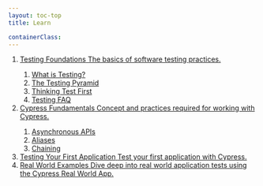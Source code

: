 ```yaml
---
layout: toc-top
title: Learn

containerClass:
---
```


<!-- This example requires Tailwind CSS v2.0+ -->
<nav aria-label="Progress">
  <ol class="overflow-hidden">
    <li class="relative pb-10">
      <div class="-ml-px absolute mt-0.5 top-4 left-4 w-0.5 h-full bg-indigo-600" aria-hidden="true"></div>
      <!-- Complete Step -->
      <a href="#" class="relative flex items-start group" style="border-bottom: 0;">
        <span class="h-9 flex items-center">
          <span class="relative z-10 w-8 h-8 flex items-center justify-center bg-indigo-600 rounded-full group-hover:bg-indigo-800">
            <!-- Heroicon name: solid/check -->
          </span>
        </span>
        <span class="ml-4 min-w-0 flex flex-col">
          <span class="text-xs font-semibold tracking-wide uppercase">Testing Foundations</span>
          <span class="text-sm text-gray-500">The basics of software testing practices.</span>
        </span>
      </a>
      <nav aria-label="TestingFoundations" class="pt-10 pl-5">
        <ol class="overflow-hidden">
          <li class="relative pb-10">
            <div class="-ml-px absolute mt-0.5 top-4 left-4 w-0.5 h-full bg-gray-300" aria-hidden="true"></div>
            <!-- Complete Step -->
            <a href="#" class="relative flex items-start group" style="border-bottom: 0;">
              <span class="h-9 flex items-center">
                <span class="relative z-10 w-8 h-8 flex items-center justify-center bg-indigo-600 rounded-full group-hover:bg-indigo-800">
                  <!-- Heroicon name: solid/check -->
                </span>
              </span>
              <span class="ml-4 min-w-0 flex flex-col">
                <span class="text-xs font-semibold tracking-wide uppercase">What is Testing?</span>
              </span>
            </a>
          </li>
          <li class="relative pb-10">
            <div class="-ml-px absolute mt-0.5 top-4 left-4 w-0.5 h-full bg-gray-300" aria-hidden="true"></div>
            <!-- Current Step -->
            <a href="#" class="relative flex items-start group" style="border-bottom: 0" aria-current="step">
              <span class="h-9 flex items-center" aria-hidden="true">
                <span class="relative z-10 w-8 h-8 flex items-center justify-center bg-white border-2 border-indigo-600 rounded-full">
                  <span class="h-2.5 w-2.5 bg-indigo-600 rounded-full"></span>
                </span>
              </span>
              <span class="ml-4 min-w-0 flex flex-col">
                <span class="text-xs font-semibold tracking-wide uppercase text-indigo-600">The Testing Pyramid</span>
              </span>
            </a>
          </li>
          <li class="relative pb-10">
            <div class="-ml-px absolute mt-0.5 top-4 left-4 w-0.5 h-full bg-gray-300" aria-hidden="true"></div>
            <!-- Upcoming Step -->
            <a href="#" class="relative flex items-start group" style="border-bottom: 0">
              <span class="h-9 flex items-center" aria-hidden="true">
                <span class="relative z-10 w-8 h-8 flex items-center justify-center bg-white border-2 border-gray-300 rounded-full group-hover:border-gray-400">
                  <span class="h-2.5 w-2.5 bg-transparent rounded-full group-hover:bg-gray-300"></span>
                </span>
              </span>
              <span class="ml-4 min-w-0 flex flex-col">
                <span class="text-xs font-semibold tracking-wide uppercase text-gray-500">Thinking Test First</span>
              </span>
            </a>
          </li>
          <li class="relative">
            <!-- Upcoming Step -->
            <a href="#" class="relative flex items-start group" style="border-bottom: 0">
              <span class="h-9 flex items-center" aria-hidden="true">
                <span class="relative z-10 w-8 h-8 flex items-center justify-center bg-white border-2 border-gray-300 rounded-full group-hover:border-gray-400">
                  <span class="h-2.5 w-2.5 bg-transparent rounded-full group-hover:bg-gray-300"></span>
                </span>
              </span>
              <span class="ml-4 min-w-0 flex flex-col">
                <span class="text-xs font-semibold tracking-wide uppercase text-gray-500">Testing FAQ</span>
              </span>
            </a>
          </li>
        </ol>
      </nav>
    </li>
    <li class="relative pb-10">
      <div class="-ml-px absolute mt-0.5 top-4 left-4 w-0.5 h-full bg-gray-300" aria-hidden="true"></div>
      <!-- Current Step -->
      <a href="#" class="relative flex items-start group" style="border-bottom: 0" aria-current="step">
        <span class="h-9 flex items-center" aria-hidden="true">
          <span class="relative z-10 w-8 h-8 flex items-center justify-center bg-white border-2 border-indigo-600 rounded-full">
            <span class="h-2.5 w-2.5 bg-indigo-600 rounded-full"></span>
          </span>
        </span>
        <span class="ml-4 min-w-0 flex flex-col">
          <span class="text-xs font-semibold tracking-wide uppercase text-indigo-600">Cypress Fundamentals</span>
          <span class="text-sm text-gray-500">Concept and practices required for working with Cypress.</span>
        </span>
      </a>
      <nav aria-label="CypressFundamentals" class="pt-10 pl-5">
        <ol class="overflow-hidden">
          <li class="relative pb-10">
            <div class="-ml-px absolute mt-0.5 top-4 left-4 w-0.5 h-full bg-gray-300" aria-hidden="true"></div>
            <!-- Complete Step -->
            <a href="#" class="relative flex items-start group" style="border-bottom: 0;">
              <span class="h-9 flex items-center">
                <span class="relative z-10 w-8 h-8 flex items-center justify-center bg-indigo-600 rounded-full group-hover:bg-indigo-800">
                  <!-- Heroicon name: solid/check -->
                </span>
              </span>
              <span class="ml-4 min-w-0 flex flex-col">
                <span class="text-xs font-semibold tracking-wide uppercase">Asynchronous APIs</span>
              </span>
            </a>
          </li>
          <li class="relative pb-10">
            <div class="-ml-px absolute mt-0.5 top-4 left-4 w-0.5 h-full bg-gray-300" aria-hidden="true"></div>
            <!-- Current Step -->
            <a href="#" class="relative flex items-start group" style="border-bottom: 0" aria-current="step">
              <span class="h-9 flex items-center" aria-hidden="true">
                <span class="relative z-10 w-8 h-8 flex items-center justify-center bg-white border-2 border-indigo-600 rounded-full">
                  <span class="h-2.5 w-2.5 bg-indigo-600 rounded-full"></span>
                </span>
              </span>
              <span class="ml-4 min-w-0 flex flex-col">
                <span class="text-xs font-semibold tracking-wide uppercase text-indigo-600">Aliases</span>
              </span>
            </a>
          </li>
          <li class="relative">
            <!-- Upcoming Step -->
            <a href="#" class="relative flex items-start group" style="border-bottom: 0">
              <span class="h-9 flex items-center" aria-hidden="true">
                <span class="relative z-10 w-8 h-8 flex items-center justify-center bg-white border-2 border-gray-300 rounded-full group-hover:border-gray-400">
                  <span class="h-2.5 w-2.5 bg-transparent rounded-full group-hover:bg-gray-300"></span>
                </span>
              </span>
              <span class="ml-4 min-w-0 flex flex-col">
                <span class="text-xs font-semibold tracking-wide uppercase text-gray-500">Chaining</span>
              </span>
            </a>
          </li>
        </ol>
      </nav>
    </li>
    <li class="relative pb-10">
      <div class="-ml-px absolute mt-0.5 top-4 left-4 w-0.5 h-full bg-gray-300" aria-hidden="true"></div>
      <!-- Upcoming Step -->
      <a href="#" class="relative flex items-start group" style="border-bottom: 0">
        <span class="h-9 flex items-center" aria-hidden="true">
          <span class="relative z-10 w-8 h-8 flex items-center justify-center bg-white border-2 border-gray-300 rounded-full group-hover:border-gray-400">
            <span class="h-2.5 w-2.5 bg-transparent rounded-full group-hover:bg-gray-300"></span>
          </span>
        </span>
        <span class="ml-4 min-w-0 flex flex-col">
          <span class="text-xs font-semibold tracking-wide uppercase text-gray-500">Testing Your First Application</span>
          <span class="text-sm text-gray-500">Test your first application with Cypress.</span>
        </span>
      </a>
    </li>
    <li class="relative">
      <!-- Upcoming Step -->
      <a href="#" class="relative flex items-start group" style="border-bottom: 0">
        <span class="h-9 flex items-center" aria-hidden="true">
          <span class="relative z-10 w-8 h-8 flex items-center justify-center bg-white border-2 border-gray-300 rounded-full group-hover:border-gray-400">
            <span class="h-2.5 w-2.5 bg-transparent rounded-full group-hover:bg-gray-300"></span>
          </span>
        </span>
        <span class="ml-4 min-w-0 flex flex-col">
          <span class="text-xs font-semibold tracking-wide uppercase text-gray-500">Real World Examples</span>
          <span class="text-sm text-gray-500">Dive deep into real world application tests using the Cypress Real World App.</span>
        </span>
      </a>
    </li>
  </ol>
</nav>
